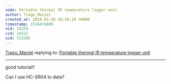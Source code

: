 ```yaml
---
node: Portable thermal IR temperature logger unit
author: Tiago_Maciel
created_at: 2018-01-20 18:58:10 +0000
timestamp: 1516474690
nid: 14229
cid: 18222
uid: 523205
---
```




[Tiago_Maciel](../profile/Tiago_Maciel) replying to: [Portable thermal IR temperature logger unit](../notes/cfastie/05-26-2017/portable-thermal-ir-temperature-logger-unit)

----
good tutorial!!

Can I use HC-SR04 to data?